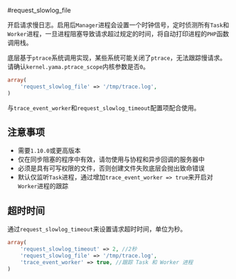 #request_slowlog_file

开启请求慢日志。启用后`Manager`进程会设置一个时钟信号，定时侦测所有`Task`和`Worker`进程，一旦进程阻塞导致请求超过规定的时间，将自动打印进程的`PHP`函数调用栈。

底层基于`ptrace`系统调用实现，某些系统可能关闭了`ptrace`，无法跟踪慢请求。请确认`kernel.yama.ptrace_scope`内核参数是否`0`。


```php
array(
	'request_slowlog_file' => '/tmp/trace.log',
)
```

与`trace_event_worker`和`request_slowlog_timeout`配置项配合使用。


注意事项
----
* 需要`1.10.0`或更高版本
* 仅在同步阻塞的程序中有效，请勿使用与协程和异步回调的服务器中
* 必须是具有可写权限的文件，否则创建文件失败底层会抛出致命错误
* 默认仅监听`Task`进程，通过增加`trace_event_worker => true`来开启对`Worker`进程的跟踪

超时时间
----
通过`request_slowlog_timeout`来设置请求超时时间，单位为秒。


```php
array(
	'request_slowlog_timeout' => 2, //2秒
	'request_slowlog_file' => '/tmp/trace.log',
	'trace_event_worker' => true, //跟踪 Task 和 Worker 进程
)
```
